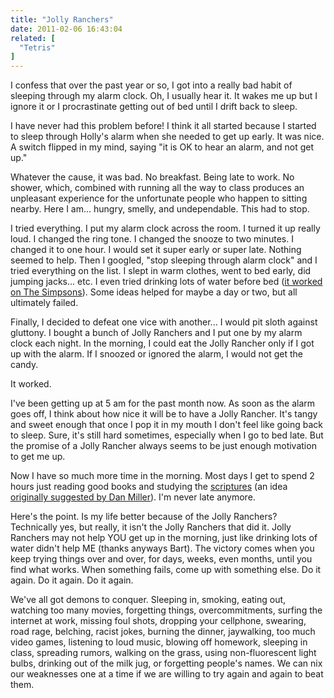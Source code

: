 ```yaml
---
title: "Jolly Ranchers"
date: 2011-02-06 16:43:04
related: [
  "Tetris"
]
---
```


I confess that over the past year or so, I got into a really bad habit of sleeping through my alarm clock. Oh, I usually hear it. It wakes me up but I ignore it or I procrastinate getting out of bed until I drift back to sleep.

I have never had this problem before! I think it all started because I started to sleep through Holly's alarm when she needed to get up early. It was nice. A switch flipped in my mind, saying "it is OK to hear an alarm, and not get up."

Whatever the cause, it was bad. No breakfast. Being late to work. No shower, which, combined with running all the way to class produces an unpleasant experience for the unfortunate people who happen to sitting nearby. Here I am... hungry, smelly, and undependable. This had to stop.

I tried everything. I put my alarm clock across the room. I turned it up really loud. I changed the ring tone. I changed the snooze to two minutes. I changed it to one hour. I would set it super early or super late. Nothing seemed to help. Then I googled, "stop sleeping through alarm clock" and I tried everything on the list. I slept in warm clothes, went to bed early, did jumping jacks... etc. I even tried drinking lots of water before bed (<a href="http://en.wikipedia.org/wiki/Miracle_on_Evergreen_Terrace" target="_blank" title="Bart drinks water before bed">it worked on The Simpsons</a>). Some ideas helped for maybe a day or two, but all ultimately failed.

Finally, I decided to defeat one vice with another... I would pit sloth against gluttony. I bought a bunch of Jolly Ranchers and I put one by my alarm clock each night. In the morning, I could eat the Jolly Rancher only if I got up with the alarm. If I snoozed or ignored the alarm, I would not get the candy.

It worked.

I've been getting up at 5 am for the past month now. As soon as the alarm goes off, I think about how nice it will be to have a Jolly Rancher. It's tangy and sweet enough that once I pop it in my mouth I don't feel like going back to sleep. Sure, it's still hard sometimes, especially when I go to bed late. But the promise of a Jolly Rancher always seems to be just enough motivation to get me up.

Now I have so much more time in the morning. Most days I get to spend 2 hours just reading good books and studying the <a href="http://lds.org/scriptures" target="_blank" title="The Scriptures">scriptures</a> (an idea <a href="http://www.48days.com/2011/02/02/don’t-chase-that-snake-2/" target="_blank" title="two hours of positive reading">originally suggested by Dan Miller</a>). I'm never late anymore.

Here's the point. Is my life better because of the Jolly Ranchers? Technically yes, but really, it isn't the Jolly Ranchers that did it. Jolly Ranchers may not help YOU get up in the morning, just like drinking lots of water didn't help ME (thanks anyways Bart). The victory comes when you keep trying things over and over, for days, weeks, even months, until you find what works. When something fails, come up with something else. Do it again. Do it again. Do it again.

We've all got demons to conquer. Sleeping in, smoking, eating out, watching too many movies, forgetting things, overcommitments, surfing the internet at work, missing foul shots, dropping your cellphone, swearing, road rage, belching, racist jokes, burning the dinner, jaywalking, too much video games, listening to loud music, blowing off homework, sleeping in class, spreading rumors, walking on the grass, using non-fluorescent light bulbs, drinking out of the milk jug, or forgetting people's names. We can nix our weaknesses one at a time if we are willing to try again and again to beat them.
